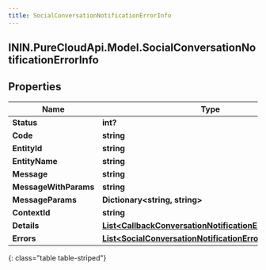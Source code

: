 ```yaml
---
title: SocialConversationNotificationErrorInfo
---
```

## ININ.PureCloudApi.Model.SocialConversationNotificationErrorInfo

## Properties

|Name | Type | Description | Notes|
|------------ | ------------- | ------------- | -------------|
| **Status** | **int?** |  | [optional] |
| **Code** | **string** |  | [optional] |
| **EntityId** | **string** |  | [optional] |
| **EntityName** | **string** |  | [optional] |
| **Message** | **string** |  | [optional] |
| **MessageWithParams** | **string** |  | [optional] |
| **MessageParams** | **Dictionary&lt;string, string&gt;** |  | [optional] |
| **ContextId** | **string** |  | [optional] |
| **Details** | [**List&lt;CallbackConversationNotificationErrorInfoDetails&gt;**](CallbackConversationNotificationErrorInfoDetails.html) |  | [optional] |
| **Errors** | [**List&lt;SocialConversationNotificationErrorBody&gt;**](SocialConversationNotificationErrorBody.html) |  | [optional] |
{: class="table table-striped"}


